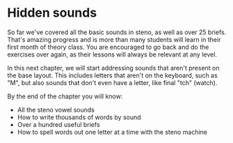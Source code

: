 # Hidden sounds

So far we've covered all the basic sounds in steno, as well as over 25 briefs. That's amazing progress and is more than many students will learn in their first month of theory class. You are encouraged to go back and do the exercises over again, as their lessons will always be relevant at any level.

In this next chapter, we will start addressing sounds that aren't present on the base layout. This includes letters that aren't on the keyboard, such as "M", but also sounds that don't even have a letter, like final "tch" \(watch\).

By the end of the chapter you will know:

- All the steno vowel sounds
- How to write thousands of words by sound
- Over a hundred useful briefs
- How to spell words out one letter at a time with the steno machine
